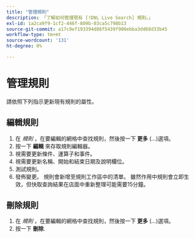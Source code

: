 ```yaml
---
title: "管理規則"
description: 「了解如何管理現有 [!DNL Live Search] 規則。」
exl-id: 1a2ca9f9-1cf2-446f-809b-03ca5c798b13
source-git-commit: a17c9ef193394d86f5439f900ebba3dd68d33b45
workflow-type: tm+mt
source-wordcount: '131'
ht-degree: 0%

---
```


# 管理規則

請依照下列指示更新現有規則的屬性。

## 編輯規則

1. 在 *規則* ，在要編輯的網格中查找規則，然後按一下 **更多** (...)選項。
1. 按一下 **編輯** 來存取規則編輯器。
1. 視需要更新條件、運算子和事件。
1. 視需要更新名稱、開始和結束日期及說明欄位。
1. 測試規則。
1. 發佈變更。
規則會新增至規則工作區中的清單。 雖然作用中規則會立即生效，但快取查詢結果在店面中重新整理可能需要15分鐘。

## 刪除規則

1. 在 *規則* ，在要編輯的網格中查找規則，然後按一下 **更多** (...)選項。
1. 按一下 **刪除**.
